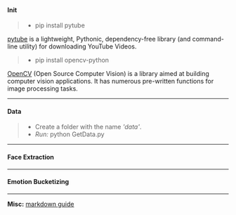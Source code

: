 #### Init
> - pip install pytube

[pytube](https://python-pytube.readthedocs.io/en/latest/) is a lightweight, Pythonic, dependency-free library (and command-line utility) for downloading YouTube Videos.

> - pip install opencv-python

[OpenCV](https://opencv.org/) (Open Source Computer Vision) is a library aimed at building computer vision applications. It has numerous pre-written functions for image processing tasks.

***


#### Data

> - Create a folder with the name _'data'_. 
> - _Run:_ python GetData.py

***

#### Face Extraction

***

#### Emotion Bucketizing

***

__Misc:__ [markdown guide](https://www.markdownguide.org/basic-syntax/)

